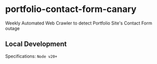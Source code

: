 # portfolio-contact-form-canary
Weekly Automated Web Crawler to detect Portfolio Site's Contact Form outage 

## Local Development

Specifications: `Node v20+`
